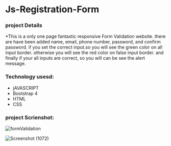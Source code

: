 # Js-Registration-Form
### project Details

*This is a only one page fantastic responsive Form Validation website. there are have been added name, email, phone number, password, and confirm password. if you set the correct input.so you will see the green color on all input border. otherwise you will see the red color on false input border. and finally if your all inputs are correct, so you will can be see the alert message.   

### Technology usesd:
- jAVASCRIPT
- Bootstrap 4
- HTML
- CSS

### project Scrienshot:

![formValidation](https://user-images.githubusercontent.com/67516342/116685090-a8e0df80-a966-11eb-8825-0980a238c893.png)

![Screenshot (1072)](https://user-images.githubusercontent.com/67516342/116685462-3ae8e800-a967-11eb-9772-eff1afe2d626.png)
